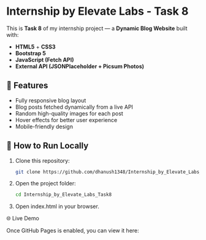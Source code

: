 # Internship by Elevate Labs - Task 8

This is **Task 8** of my internship project — a **Dynamic Blog Website** built with:
- **HTML5** + **CSS3**
- **Bootstrap 5**
- **JavaScript (Fetch API)**
- **External API (JSONPlaceholder + Picsum Photos)**

## 📌 Features
- Fully responsive blog layout
- Blog posts fetched dynamically from a live API
- Random high-quality images for each post
- Hover effects for better user experience
- Mobile-friendly design

## 🚀 How to Run Locally
1. Clone this repository:
   ```bash
   git clone https://github.com/dhanush1348/Internship_by_Elevate_Labs_Task8.git
2. Open the project folder:
   ```bash
   cd Internship_by_Elevate_Labs_Task8

3. Open index.html in your browser.

🌐 Live Demo

Once GitHub Pages is enabled, you can view it here:
